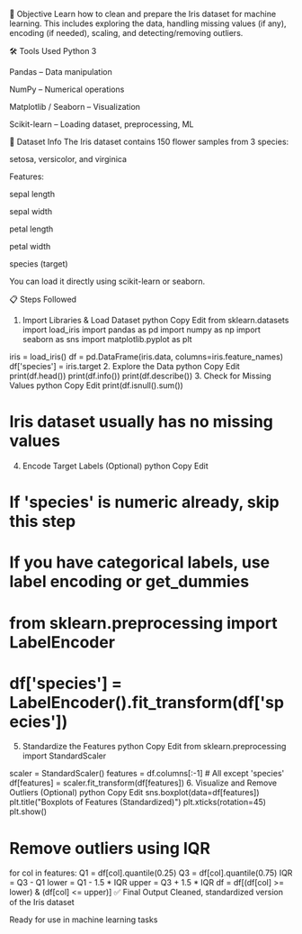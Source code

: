 🎯 Objective
Learn how to clean and prepare the Iris dataset for machine learning. This includes exploring the data, handling missing values (if any), encoding (if needed), scaling, and detecting/removing outliers.

🛠️ Tools Used
Python 3

Pandas – Data manipulation

NumPy – Numerical operations

Matplotlib / Seaborn – Visualization

Scikit-learn – Loading dataset, preprocessing, ML

📂 Dataset Info
The Iris dataset contains 150 flower samples from 3 species:

setosa, versicolor, and virginica

Features:

sepal length

sepal width

petal length

petal width

species (target)

You can load it directly using scikit-learn or seaborn.

📋 Steps Followed
1. Import Libraries & Load Dataset
python
Copy
Edit
from sklearn.datasets import load_iris
import pandas as pd
import numpy as np
import seaborn as sns
import matplotlib.pyplot as plt

iris = load_iris()
df = pd.DataFrame(iris.data, columns=iris.feature_names)
df['species'] = iris.target
2. Explore the Data
python
Copy
Edit
print(df.head())
print(df.info())
print(df.describe())
3. Check for Missing Values
python
Copy
Edit
print(df.isnull().sum())
# Iris dataset usually has no missing values
4. Encode Target Labels (Optional)
python
Copy
Edit
# If 'species' is numeric already, skip this step
# If you have categorical labels, use label encoding or get_dummies
# from sklearn.preprocessing import LabelEncoder
# df['species'] = LabelEncoder().fit_transform(df['species'])
5. Standardize the Features
python
Copy
Edit
from sklearn.preprocessing import StandardScaler

scaler = StandardScaler()
features = df.columns[:-1]  # All except 'species'
df[features] = scaler.fit_transform(df[features])
6. Visualize and Remove Outliers (Optional)
python
Copy
Edit
sns.boxplot(data=df[features])
plt.title("Boxplots of Features (Standardized)")
plt.xticks(rotation=45)
plt.show()

# Remove outliers using IQR
for col in features:
    Q1 = df[col].quantile(0.25)
    Q3 = df[col].quantile(0.75)
    IQR = Q3 - Q1
    lower = Q1 - 1.5 * IQR
    upper = Q3 + 1.5 * IQR
    df = df[(df[col] >= lower) & (df[col] <= upper)]
✅ Final Output
Cleaned, standardized version of the Iris dataset

Ready for use in machine learning tasks
